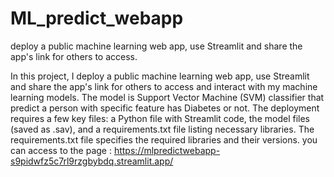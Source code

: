 # ML_predict_webapp
deploy a public machine learning web app, use Streamlit and share the app's link for others to access.

In this project, I deploy a public machine learning web app, use Streamlit and share the app's link for others to access and interact with my machine learning models. The model is Support Vector Machine (SVM) classifier 
that predict a person with specific feature has Diabetes or not.
The deployment requires a few key files: a Python file with Streamlit code, the model files (saved as .sav), and a requirements.txt file listing necessary libraries.
The requirements.txt file specifies the required libraries and their versions.
you can access to the page : https://mlpredictwebapp-s9pidwfz5c7rl9rzgbybdq.streamlit.app/

